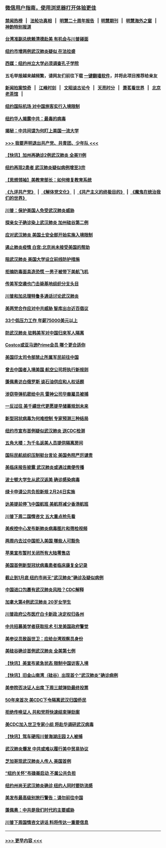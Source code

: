 ### [微信用户指南，使用浏览器打开体验更佳](https://github.com/gfw-breaker/banned-news1/blob/master/indexes/wechat-guide.md?t=0)
#### [禁闻热榜](热点新闻.md?t=0)  &nbsp;&nbsp;|&nbsp;&nbsp; [法轮功真相](https://github.com/gfw-breaker/truth/blob/master/README.md?t=0) &nbsp;&nbsp;|&nbsp;&nbsp; [明慧二十周年报告](https://github.com/gfw-breaker/mh-reports/blob/master/README.md?t=0) &nbsp;&nbsp;|&nbsp;&nbsp;[明慧期刊](https://github.com/gfw-breaker/mh-qikan) &nbsp;&nbsp;|&nbsp;&nbsp; [明慧海外之窗](https://github.com/gfw-breaker/mh-news/blob/master/README.md?t=0) &nbsp;&nbsp;|&nbsp;&nbsp; [神韵特别报道](https://github.com/gfw-breaker/mh-news/blob/master/shenyun.md?t=0)
#### [台湾准副总统赖清德赴美 有机会与川普碰面](../pages/nsc412/n11841332.md?t=02032301) 
#### [纽约市增两例武汉肺炎疑似 在法拉盛](../pages/nsc412/n11840625.md?t=02032301) 
#### [西媒：纽约州立大学必须调查孔子学院](../pages/nsc412/n11840637.md?t=02032301) 
#### 五毛举报越来越频繁，请网友们前往下载 [一键翻墙软件](https://github.com/gfw-breaker/ssr-accounts)，并将此项目推荐给亲友
#### [新闻拍案惊奇](https://github.com/gfw-breaker/banned-news1/blob/master/pages/link4.md) &nbsp;&nbsp;|&nbsp;&nbsp; [江峰时刻](https://github.com/gfw-breaker/banned-news1/blob/master/pages/link4.md) &nbsp;&nbsp;|&nbsp;&nbsp; [文昭谈古论今](https://github.com/gfw-breaker/banned-news1/blob/master/pages/link4.md) &nbsp;&nbsp;|&nbsp;&nbsp; [天亮时分](https://github.com/gfw-breaker/banned-news1/blob/master/pages/link4.md) &nbsp;&nbsp;|&nbsp;&nbsp; [萧茗看世界](https://github.com/gfw-breaker/banned-news1/blob/master/pages/link4.md) &nbsp;&nbsp;|&nbsp;&nbsp; [北京老茶馆](https://github.com/gfw-breaker/banned-news1/blob/master/pages/link4.md) &nbsp;&nbsp;|&nbsp;&nbsp; 
#### [纽约国际机场  对中国旅客实行入境限制](../pages/nsc412/n11840619.md?t=02032301) 
#### [纽约华人揭露中共：最毒的病毒](../pages/nsc412/n11840631.md?t=02032301) 
#### [揭秘：中共间谍为何盯上美国一流大学](../pages/nsc412/n11840270.md?t=02032301) 
#### [>>> 我要声明退出共产党、共青团、少年队 <<<](https://github.com/begood0513/goodnews/blob/master/quit/letter.md) 
#### [【快讯】加州再确诊2例武汉肺炎 全美11例](../pages/nsc412/n11840339.md?t=02032301) 
#### [纽约再现2患者 武汉肺炎疑似病例增至3宗](../pages/nsc412/n11840010.md?t=02032301) 
#### [【思想领袖】美教育部长：如何修复教育系统](../pages/nsc412/n11690865.md?t=02032301) 
#### [《九评共产党》](https://github.com/begood0513/9ping.md/blob/master/README.md) &nbsp;|&nbsp; [《解体党文化》](../../../../jtdwh.md/blob/master/README.md)  &nbsp;|&nbsp; [《共产主义的终极目的》](../../../../gczydzjmd.md/blob/master/README.md) &nbsp;|&nbsp; [《魔鬼在统治我们的世界》](../../../../mgztzwmdsj.md/blob/master/README.md) 
#### [川普：保护美国人免受武汉肺炎威胁](../pages/nsc412/n11839718.md?t=02032301) 
#### [探亲女子确诊染上武汉肺炎 加州硅谷第二例](../pages/nsc412/n11839784.md?t=02032301) 
#### [应对武汉肺炎 美国土安全部开始实施入境限制](../pages/nsc412/n11839729.md?t=02032301) 
#### [遏止肺炎疫情 白宫:北京尚未接受美国的帮助](../pages/nsc412/n11839660.md?t=02032301) 
#### [阻武汉肺炎 美国大学设立前线防护措施](../pages/nsc412/n11839479.md?t=02032301) 
#### [拒摘防毒面具造恐慌 一男子被带下美航飞机](../pages/nsc412/n11839455.md?t=02032301) 
#### [传美军空袭也门击毙基地组织分支头目](../pages/nsc412/n11839210.md?t=02032301) 
#### [川普和加总理特鲁多通话讨论武汉肺炎](../pages/nsc412/n11839128.md?t=02032301) 
#### [美两党合作应对中共威胁 智库出台近百倡议](../pages/nsc412/n11838437.md?t=02032301) 
#### [33个低压力工作 年薪75000美元以上](../pages/nsc412/n11834441.md?t=02032301) 
#### [防武汉肺炎 驻韩美军对中国归来军人隔离](../pages/nsc412/n11838970.md?t=02032301) 
#### [Costco或亚马逊Prime会员 哪个更合适你](../pages/nsc412/n11834459.md?t=02032301) 
#### [美国印太司令部禁止所属军民前往中国](../pages/nsc412/n11838418.md?t=02032301) 
#### [曾去中国者入境美国 航空公司将执行新规则](../pages/nsc412/n11838375.md?t=02032301) 
#### [蓬佩奥访白俄罗斯 谈石油供应和人权话题](../pages/nsc412/n11838242.md?t=02032301) 
#### [涉窃导弹机密给中共 雷神公司华裔雇员被捕](../pages/nsc412/n11838129.md?t=02032301) 
#### [一反过往 美千禧世代更愿提早储蓄规划未来](../pages/nsc412/n11837601.md?t=02032301) 
#### [新型冠状病毒为何难控制 专家预测三种结局](../pages/nsc412/n11838002.md?t=02032301) 
#### [纽约市宣布首例疑似武汉肺炎 送CDC检测](../pages/nsc412/n11837852.md?t=02032301) 
#### [五角大楼：为千名返美人员提供隔离房间](../pages/nsc412/n11837831.md?t=02032301) 
#### [国际民航组织压制挺台言论 美国务院严厉谴责](../pages/nsc412/n11837791.md?t=02032301) 
#### [美临床报告披露 武汉肺炎或通过粪便传播](../pages/nsc412/n11837626.md?t=02032301) 
#### [波士顿大学生从武汉返美 确诊感染病毒](../pages/nsc412/n11837580.md?t=02032301) 
#### [绿卡申请公共负担新规 2月24日实施](../pages/nsc412/n11836634.md?t=02032301) 
#### [达美提前停飞中国航班 美航将减少香港航班](../pages/nsc412/n11837649.md?t=02032301) 
#### [川普下周二国情咨文 五大重点抢先看](../pages/nsc412/n11837512.md?t=02032301) 
#### [美疾控中心发布新肺炎病毒图片和筛检视频](../pages/nsc412/n11837491.md?t=02032301) 
#### [两周内去过中国拒入美国 哪些人可豁免](../pages/nsc412/n11837400.md?t=02032301) 
#### [苹果宣布暂时关闭所有大陆零售店](../pages/nsc412/n11837097.md?t=02032301) 
#### [美国首例新型冠状病毒患者临床康复全记录](../pages/nsc412/n11836513.md?t=02032301) 
#### [截止到1月底  纽约市尚无“武汉肺炎”确诊及疑似病例](../pages/nsc412/n11836657.md?t=02032301) 
#### [中国进口包裹有武汉肺炎风险？CDC解释](../pages/nsc412/n11836321.md?t=02032301) 
#### [加拿大第4例武汉肺炎 20岁女学生](../pages/nsc412/n11836537.md?t=02032301) 
#### [川普政府公布医疗白卡新政 决定权归各州](../pages/nsc412/n11836336.md?t=02032301) 
#### [中共招募美学者获取技术 引发美国政府警觉](../pages/nsc412/n11836277.md?t=02032301) 
#### [美参议员致函世卫：应给台湾观察员身份](../pages/nsc412/n11836183.md?t=02032301) 
#### [美硅谷确诊首例武汉肺炎 全美第七例](../pages/nsc412/n11836093.md?t=02032301) 
#### [【快讯】美宣布紧急状态 限制中国访客入境](../pages/nsc412/n11836030.md?t=02032301) 
#### [【快讯】旧金山南湾（硅谷）出现首个“武汉肺炎”确诊病例](../pages/nsc412/n11836084.md?t=02032301) 
#### [美参院否决证人出席 下周三就弹劾最终投票](../pages/nsc412/n11835900.md?t=02032301) 
#### [50年来首次 美CDC下令隔离武汉归国侨民](../pages/nsc412/n11835854.md?t=02032301) 
#### [拒绝传唤证人 共和党将快速结束弹劾案](../pages/nsc412/n11835573.md?t=02032301) 
#### [美CDC加入世卫专家小组 将赴华调研武汉病毒](../pages/nsc412/n11835584.md?t=02032301) 
#### [【快讯】驾车硬闯川普海湖庄园 2人被捕](../pages/nsc412/n11835785.md?t=02032301) 
#### [武汉肺炎爆发 中共或难以履行美中贸易协议](../pages/nsc412/n11834752.md?t=02032301) 
#### [芝加哥现武汉肺炎人传人 美国首例](../pages/nsc412/n11834730.md?t=02032301) 
#### [“纽约关怀”布碌崙启动  不属公共负担](../pages/nsc412/n11834269.md?t=02032301) 
#### [纽约州尚无武汉肺炎确诊  纽约人同时要防流感](../pages/nsc412/n11834247.md?t=02032301) 
#### [美发布最高级别旅行警告：请勿前往中国](../pages/nsc412/n11834038.md?t=02032301) 
#### [蓬佩奥：中共是我们时代的主要威胁](../pages/nsc412/n11833434.md?t=02032301) 
#### [川普下周国情咨文讲话 料将传达一重要信息](../pages/nsc412/n11833714.md?t=02032301) 

----
#### [ >>> 更早内容 <<< ](../indexes/nsc412-earlier.md)
